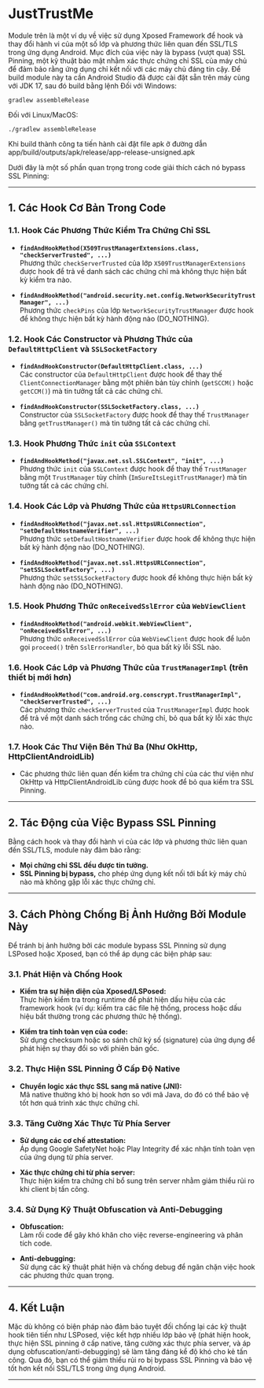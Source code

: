 JustTrustMe
===========

Module trên là một ví dụ về việc sử dụng Xposed Framework để hook và thay đổi hành vi của một số lớp và phương thức liên quan đến SSL/TLS trong ứng dụng Android. Mục đích của việc này là bypass (vượt qua) SSL Pinning, một kỹ thuật bảo mật nhằm xác thực chứng chỉ SSL của máy chủ để đảm bảo rằng ứng dụng chỉ kết nối với các máy chủ đáng tin cậy.
Để build module này ta cần Android Studio đã được cài đặt sẵn trên máy cùng với JDK 17, sau đó build bằng lệnh
Đối với Windows:
```
gradlew assembleRelease
```
Đối với Linux/MacOS:
```
./gradlew assembleRelease
```
Khi build thành công ta tiến hành cài đặt file apk ở đường dẫn app/build/outputs/apk/release/app-release-unsigned.apk

Dưới đây là một số phần quan trọng trong code giải thích cách nó bypass SSL Pinning:

---

## 1. Các Hook Cơ Bản Trong Code

### 1.1. Hook Các Phương Thức Kiểm Tra Chứng Chỉ SSL

- **`findAndHookMethod(X509TrustManagerExtensions.class, "checkServerTrusted", ...)`**  
  Phương thức `checkServerTrusted` của lớp `X509TrustManagerExtensions` được hook để trả về danh sách các chứng chỉ mà không thực hiện bất kỳ kiểm tra nào.

- **`findAndHookMethod("android.security.net.config.NetworkSecurityTrustManager", ...)`**  
  Phương thức `checkPins` của lớp `NetworkSecurityTrustManager` được hook để không thực hiện bất kỳ hành động nào (DO_NOTHING).

### 1.2. Hook Các Constructor và Phương Thức của `DefaultHttpClient` và `SSLSocketFactory`

- **`findAndHookConstructor(DefaultHttpClient.class, ...)`**  
  Các constructor của `DefaultHttpClient` được hook để thay thế `ClientConnectionManager` bằng một phiên bản tùy chỉnh (`getSCCM()` hoặc `getCCM()`) mà tin tưởng tất cả các chứng chỉ.

- **`findAndHookConstructor(SSLSocketFactory.class, ...)`**  
  Constructor của `SSLSocketFactory` được hook để thay thế `TrustManager` bằng `getTrustManager()` mà tin tưởng tất cả các chứng chỉ.

### 1.3. Hook Phương Thức `init` của `SSLContext`

- **`findAndHookMethod("javax.net.ssl.SSLContext", "init", ...)`**  
  Phương thức `init` của `SSLContext` được hook để thay thế `TrustManager` bằng một `TrustManager` tùy chỉnh (`ImSureItsLegitTrustManager`) mà tin tưởng tất cả các chứng chỉ.

### 1.4. Hook Các Lớp và Phương Thức của `HttpsURLConnection`

- **`findAndHookMethod("javax.net.ssl.HttpsURLConnection", "setDefaultHostnameVerifier", ...)`**  
  Phương thức `setDefaultHostnameVerifier` được hook để không thực hiện bất kỳ hành động nào (DO_NOTHING).

- **`findAndHookMethod("javax.net.ssl.HttpsURLConnection", "setSSLSocketFactory", ...)`**  
  Phương thức `setSSLSocketFactory` được hook để không thực hiện bất kỳ hành động nào (DO_NOTHING).

### 1.5. Hook Phương Thức `onReceivedSslError` của `WebViewClient`

- **`findAndHookMethod("android.webkit.WebViewClient", "onReceivedSslError", ...)`**  
  Phương thức `onReceivedSslError` của `WebViewClient` được hook để luôn gọi `proceed()` trên `SslErrorHandler`, bỏ qua bất kỳ lỗi SSL nào.

### 1.6. Hook Các Lớp và Phương Thức của `TrustManagerImpl` (trên thiết bị mới hơn)

- **`findAndHookMethod("com.android.org.conscrypt.TrustManagerImpl", "checkServerTrusted", ...)`**  
  Các phương thức `checkServerTrusted` của `TrustManagerImpl` được hook để trả về một danh sách trống các chứng chỉ, bỏ qua bất kỳ lỗi xác thực nào.

### 1.7. Hook Các Thư Viện Bên Thứ Ba (Như OkHttp, HttpClientAndroidLib)

- Các phương thức liên quan đến kiểm tra chứng chỉ của các thư viện như OkHttp và HttpClientAndroidLib cũng được hook để bỏ qua kiểm tra SSL Pinning.

---

## 2. Tác Động của Việc Bypass SSL Pinning

Bằng cách hook và thay đổi hành vi của các lớp và phương thức liên quan đến SSL/TLS, module này đảm bảo rằng:
- **Mọi chứng chỉ SSL đều được tin tưởng.**  
- **SSL Pinning bị bypass,** cho phép ứng dụng kết nối tới bất kỳ máy chủ nào mà không gặp lỗi xác thực chứng chỉ.

---

## 3. Cách Phòng Chống Bị Ảnh Hưởng Bởi Module Này

Để tránh bị ảnh hưởng bởi các module bypass SSL Pinning sử dụng LSPosed hoặc Xposed, bạn có thể áp dụng các biện pháp sau:

### 3.1. Phát Hiện và Chống Hook

- **Kiểm tra sự hiện diện của Xposed/LSPosed:**  
  Thực hiện kiểm tra trong runtime để phát hiện dấu hiệu của các framework hook (ví dụ: kiểm tra các file hệ thống, process hoặc dấu hiệu bất thường trong các phương thức hệ thống).

- **Kiểm tra tính toàn vẹn của code:**  
  Sử dụng checksum hoặc so sánh chữ ký số (signature) của ứng dụng để phát hiện sự thay đổi so với phiên bản gốc.

### 3.2. Thực Hiện SSL Pinning Ở Cấp Độ Native

- **Chuyển logic xác thực SSL sang mã native (JNI):**  
  Mã native thường khó bị hook hơn so với mã Java, do đó có thể bảo vệ tốt hơn quá trình xác thực chứng chỉ.

### 3.3. Tăng Cường Xác Thực Từ Phía Server

- **Sử dụng các cơ chế attestation:**  
  Áp dụng Google SafetyNet hoặc Play Integrity để xác nhận tính toàn vẹn của ứng dụng từ phía server.

- **Xác thực chứng chỉ từ phía server:**  
  Thực hiện kiểm tra chứng chỉ bổ sung trên server nhằm giảm thiểu rủi ro khi client bị tấn công.

### 3.4. Sử Dụng Kỹ Thuật Obfuscation và Anti-Debugging

- **Obfuscation:**  
  Làm rối code để gây khó khăn cho việc reverse-engineering và phân tích code.
  
- **Anti-debugging:**  
  Sử dụng các kỹ thuật phát hiện và chống debug để ngăn chặn việc hook các phương thức quan trọng.

---

## 4. Kết Luận

Mặc dù không có biện pháp nào đảm bảo tuyệt đối chống lại các kỹ thuật hook tiên tiến như LSPosed, việc kết hợp nhiều lớp bảo vệ (phát hiện hook, thực hiện SSL pinning ở cấp native, tăng cường xác thực phía server, và áp dụng obfuscation/anti-debugging) sẽ làm tăng đáng kể độ khó cho kẻ tấn công. Qua đó, bạn có thể giảm thiểu rủi ro bị bypass SSL Pinning và bảo vệ tốt hơn kết nối SSL/TLS trong ứng dụng Android.

---
